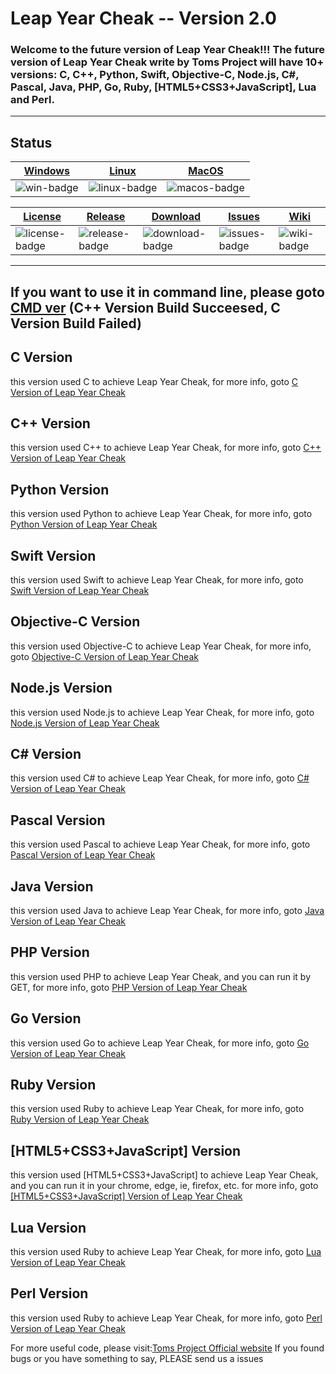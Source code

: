 #  Leap Year Cheak -- Version 2.0

### Welcome to the future version of Leap Year Cheak!!! The future version of Leap Year Cheak write by Toms Project will have 10+ versions: C, C++, Python, Swift, Objective-C, Node.js, C#, Pascal, Java, PHP, Go, Ruby, [HTML5+CSS3+JavaScript], Lua and Perl.
---
## Status
| [Windows][win-link]| [Linux][Linux-link]|[MacOS][macos-link]|
|---------------|---------------|-----------------|
| ![win-badge]  | ![linux-badge]      | ![macos-badge]   |


|[License][license-link]| [Release][release-link]|[Download][download-link]|[Issues][issues-link]|[Wiki][wiki-links]|
|-----------------|-----------------|-----------------|-----------------|-----------------|
|![license-badge] |![release-badge] | ![download-badge]|![issues-badge]|![wiki-badge]|

[win-link]: https://github.com/ytmo/LeapYearCheak/tree/master/Cpp/Build/Windows
[win-badge]: https://github.com/ytmo/LeapYearCheak/workflows/Windows%20build/badge.svg

[linux-link]: https://github.com/ytmo/LeapYearCheak/tree/master/Cpp/Build/Linux
[linux-badge]: https://github.com/ytmo/LeapYearCheak/workflows/Linux%20build/badge.svg

[macos-link]: https://github.com/ytmo/LeapYearCheak/tree/master/Cpp/Build/MacOS
[macos-badge]: https://github.com/ytmo/LeapYearCheak/workflows/MacOS%20build/badge.svg

[release-link]: https://github.com/ytmo/LeapYearCheak/releases
[release-badge]: https://img.shields.io/github/v/release/ytmo/LeapYearCheak.svg

[download-link]: https://github.com/ytmo/LeapYearCheak/releases/latest
[download-badge]: https://img.shields.io/github/downloads/ytmo/LeapYearCheak/total.svg

[license-link]: https://github.com/ytmo/LeapYearCheak/blob/master/LICENSE
[license-badge]: https://img.shields.io/badge/license-MIT-blue.svg

[issues-link]: https://github.com/ytmo/LeapYearCheak/issues
[issues-badge]: https://img.shields.io/badge/github-issues-red.svg

[wiki-links]: https://github.com/ytmo/LeapYearCheak/wiki
[wiki-badge]: https://img.shields.io/badge/github-wiki-181717.svg
---
If you want to use it in command line, please goto [CMD ver](https://github.com/ytmo/LeapYearCheak/tree/cmd)
(C++ Version Build Succeesed, C Version Build Failed)
---

## C Version
this version used C to achieve Leap Year Cheak, for more info, goto [C Version of Leap Year Cheak](./C/)

## C++ Version
this version used C++ to achieve Leap Year Cheak, for more info, goto [C++ Version of Leap Year Cheak](./Cpp/)

## Python Version
this version used Python to achieve Leap Year Cheak, for more info, goto [Python Version of Leap Year Cheak](./Python/)

## Swift Version
this version used Swift to achieve Leap Year Cheak, for more info, goto [Swift Version of Leap Year Cheak](./Swift/)

## Objective-C Version
this version used Objective-C to achieve Leap Year Cheak, for more info, goto [Objective-C Version of Leap Year Cheak](./Objective-C/)

## Node.js Version
this version used Node.js to achieve Leap Year Cheak, for more info, goto [Node.js Version of Leap Year Cheak](./Node/)

## C# Version
this version used C# to achieve Leap Year Cheak, for more info, goto [C# Version of Leap Year Cheak](./CHash/)

## Pascal Version
this version used Pascal to achieve Leap Year Cheak, for more info, goto [Pascal Version of Leap Year Cheak](./Pascal/)

## Java Version
this version used Java to achieve Leap Year Cheak, for more info, goto [Java Version of Leap Year Cheak](./Java/)

## PHP Version
this version used PHP to achieve Leap Year Cheak, and you can run it by GET, for more info, goto [PHP Version of Leap Year Cheak](./PHP/)

## Go Version
this version used Go to achieve Leap Year Cheak, for more info, goto [Go Version of Leap Year Cheak](./Go/)

## Ruby Version
this version used Ruby to achieve Leap Year Cheak, for more info, goto [Ruby Version of Leap Year Cheak](./Ruby/)

## [HTML5+CSS3+JavaScript] Version
this version used [HTML5+CSS3+JavaScript] to achieve Leap Year Cheak, and you can run it in your chrome, edge, ie, firefox, etc. for more info, goto [[HTML5+CSS3+JavaScript] Version of Leap Year Cheak](./HTML5/)

## Lua Version
this version used Ruby to achieve Leap Year Cheak, for more info, goto [Lua Version of Leap Year Cheak](./Lua/)

## Perl Version
this version used Ruby to achieve Leap Year Cheak, for more info, goto [Perl Version of Leap Year Cheak](./Perl/)

For more useful code, please visit:[Toms Project Official website](http://www.projectoms.com)
If you found bugs or you have something to say, PLEASE send us a issues
